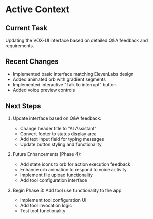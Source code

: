 # Active Context

## Current Task
Updating the VOX-UI interface based on detailed Q&A feedback and requirements.

## Recent Changes
- Implemented basic interface matching ElevenLabs design
- Added animated orb with gradient segments
- Implemented interactive "Talk to interrupt" button
- Added voice preview controls

## Next Steps
1. Update interface based on Q&A feedback:
   - Change header title to "AI Assistant"
   - Convert footer to status display area
   - Add text input field for typing messages
   - Update button styling and functionality

2. Future Enhancements (Phase 4):
   - Add state icons to orb for action execution feedback
   - Enhance orb animation to respond to voice activity
   - Implement file upload functionality
   - Add tool configuration interface

3. Begin Phase 3: Add tool use functionality to the app
   - Implement tool configuration UI
   - Add tool invocation logic
   - Test tool functionality
